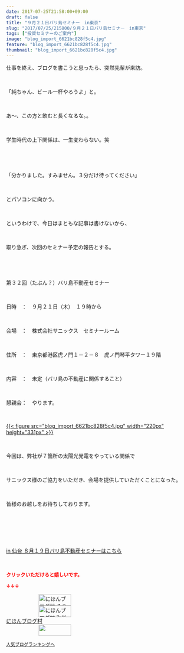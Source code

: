 ```yaml
---
date: 2017-07-25T21:58:00+09:00
draft: false
title: "９月２１日バリ島セミナー　in東京"
slug: "2017/07/25/215800/９月２１日バリ島セミナー　in東京"
tags: ["投資セミナーのご案内"]
image: "blog_import_6621bc828f5c4.jpg"
feature: "blog_import_6621bc828f5c4.jpg"
thumbnail: "blog_import_6621bc828f5c4.jpg"
---
```

<p>仕事を終え、ブログを書こうと思ったら、突然先輩が来訪。</p><p> </p><p>「純ちゃん、ビール一杯やろうよ」と。</p><p> </p><p>あ～、この方と飲むと長くなるな。。</p><p> </p><p>学生時代の上下関係は、一生変わらない。笑</p><p> </p><p> </p><p>「分かりました。すみません。３分だけ待ってください」</p><p> </p><p>とパソコンに向かう。</p><p> </p><p>というわけで、今日はまともな記事は書けないから、</p><p> </p><p>取り急ぎ、次回のセミナー予定の報告とする。</p><p> </p><p> </p><p>第３２回（たぶん？）バリ島不動産セミナー</p><p> </p><p>日時　：　９月２１日（木）　１９時から</p><p> </p><p>会場　：　株式会社サニックス　セミナールーム</p><p> </p><p>住所　：　東京都港区虎ノ門１－２－８　虎ノ門琴平タワー１９階</p><p> </p><p>内容　：　未定（バリ島の不動産に関係すること）</p><p> </p><p>懇親会：　やります。</p><p> </p><p><a href="blog_import_6621bc828f5c4.jpg">{{< figure src="blog_import_6621bc828f5c4.jpg" width="220px" height="331px" >}}</a></p><p> </p><p>今回は、弊社が７箇所の太陽光発電をやっている関係で</p><p> </p><p>サニックス様のご協力をいただき、会場を提供していただくことになった。</p><p> </p><p>皆様のお越しをお待ちしております。</p><p> </p><p> </p><p> </p><p><a href="19_ek" target="_blank">in 仙台 ８月１９日バリ島不動産セミナーはこちら</a></p><p> </p><p><font color="#ff0000" size="2"><strong>クリックいただけると嬉しいです。</strong></font></p><p><font color="#ff0000" size="2"><strong>↓↓↓</strong></font></p><p><a href="ranking.html?p_cid=01260127" id="&amp;blogmura_banner" target="_blank"><img alt="にほんブログ村 その他生活ブログ 不動産投資へ" border="0" height="31" src="data:image/svg+xml;charset=utf-8,%3Csvg%20xmlns%3D%22http%3A%2F%2Fwww.w3.org%2F2000%2Fsvg%22%20title%3D%22Placeholder%20for%20Images%22%20role%3D%22presentation%22%20viewBox%3D%220%200%2088%2031%22%20%2F%3E" width="88" data-src="//life.blogmura.com/hudousantoushi/img/hudousantoushi88_31.gif" style="aspect-ratio: auto 88 / 31;"/><noscript><img alt="にほんブログ村 その他生活ブログ 不動産投資へ" border="0" height="31" src="//life.blogmura.com/hudousantoushi/img/hudousantoushi88_31.gif" width="88"></noscript></a><br/><a href="ranking.html?p_cid=01260127" target="_blank"><img alt="にほんブログ村 海外生活ブログ バリ島情報へ" border="0" height="31" src="data:image/svg+xml;charset=utf-8,%3Csvg%20xmlns%3D%22http%3A%2F%2Fwww.w3.org%2F2000%2Fsvg%22%20title%3D%22Placeholder%20for%20Images%22%20role%3D%22presentation%22%20viewBox%3D%220%200%2088%2031%22%20%2F%3E" width="88" data-src="https://img-proxy.blog-video.jp/images?url=http%3A%2F%2Foverseas.blogmura.com%2Fbali%2Fimg%2Fbali88_31.gif" style="aspect-ratio: auto 88 / 31;"/><noscript><img alt="にほんブログ村 海外生活ブログ バリ島情報へ" border="0" height="31" src="https://img-proxy.blog-video.jp/images?url=http%3A%2F%2Foverseas.blogmura.com%2Fbali%2Fimg%2Fbali88_31.gif" width="88"></noscript></a><br/><a href="ranking.html?p_cid=01260127" target="_blank">にほんブログ村</a><br/><a href="link.php?1804582" title="人気ブログランキングへ"><img border="0" height="31" src="data:image/svg+xml;charset=utf-8,%3Csvg%20xmlns%3D%22http%3A%2F%2Fwww.w3.org%2F2000%2Fsvg%22%20title%3D%22Placeholder%20for%20Images%22%20role%3D%22presentation%22%20viewBox%3D%220%200%2088%2031%22%20%2F%3E" width="88" data-src="https://blog.with2.net/img/banner/banner_22.gif" style="aspect-ratio: auto 88 / 31;"/><noscript><img border="0" height="31" src="https://blog.with2.net/img/banner/banner_22.gif" width="88"></noscript></a></p><p><a href="link.php?1804582" style="font-size: 12px;">人気ブログランキングへ</a></p>

